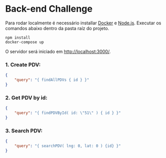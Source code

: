 # Back-end Challenge

Para rodar localmente é necessário installar [Docker](https://www.docker.com) e [Node.js](https://nodejs.org). Executar 
os comandos abaixo dentro da pasta raíz do projeto.

```
npm install
docker-compose up
```

O servidor será iniciado em [http://localhost:3000/](http://localhost:3000/).

### 1. Create PDV:

```json
{
    "query": "{ findAllPDVs { id } }"
}
```

### 2. Get PDV by id:

```json
{
    "query": "{ findPDVById( id: \"51\" ) { id } }"
}
```

### 3. Search PDV:

```json
{
    "query": "{ searchPDV( lng: 0, lat: 0 ) {id} }"
}
```
